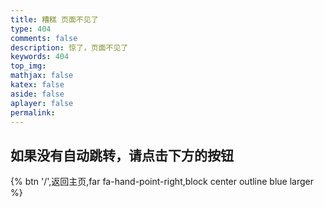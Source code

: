 ```yaml
---
title: 糟糕 页面不见了
type: 404
comments: false  
description: 惊了，页面不见了  
keywords: 404  
top_img:  
mathjax: false  
katex: false  
aside: false  
aplayer: false  
permalink:  
---
```


<script>
const TARGET = /^(.*:\/\/[^\/]*)/.exec(window.location.href)[1];
const TIMEOUT = 1000, DELAY = 5;
document.getElementById('page-site-info').innerHTML +=
'<div id="site-subtitle">' +
    '<span id="timeout">' + String(DELAY) + '</span>' + '秒后自动跳转回主页' +
'</div>';
(function () {
    let _delay = DELAY;
    setInterval(function () {
        if (_delay === 0) {
            window.location.href = String(TARGET);
        } else {
            _delay--;
            document.getElementById('timeout').innerHTML = String(_delay);
        }
    }, TIMEOUT)
})()
</script>

## 如果没有自动跳转，请点击下方的按钮

{% btn '/',返回主页,far fa-hand-point-right,block center outline blue larger %}
